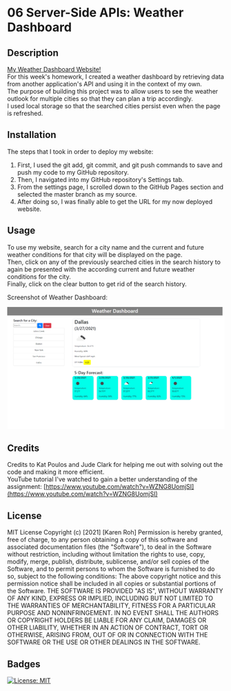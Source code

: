 # 06 Server-Side APIs: Weather Dashboard

## Description

[My Weather Dashboard Website!](https://kroh1031.github.io/week-06-weather-dashboard/)  
For this week's homework, I created a weather dashboard by retrieving data from another application's API and using it in the context of my own.  
The purpose of building this project was to allow users to see the weather outlook for multiple cities so that they can plan a trip accordingly.  
I used local storage so that the searched cities persist even when the page is refreshed.

## Installation

The steps that I took in order to deploy my website:

1. First, I used the git add, git commit, and git push commands to save and push my code to my GitHub repository.
2. Then, I navigated into my GitHub repository's Settings tab.
3. From the settings page, I scrolled down to the GitHub Pages section and selected the master branch as my source.
4. After doing so, I was finally able to get the URL for my now deployed website.

## Usage

To use my website, search for a city name and the current and future weather conditions for that city will be displayed on the page.  
Then, click on any of the previously searched cities in the search history to again be presented with the according current and future weather conditions for the city.  
Finally, click on the clear button to get rid of the search history.

Screenshot of Weather Dashboard:

![Screenshot of Weather Dashboard](./assets/images/weather-dashboard-screenshot.png)

## Credits

Credits to Kat Poulos and Jude Clark for helping me out with solving out the code and making it more efficient.  
YouTube tutorial I've watched to gain a better understanding of the assignment: [https://www.youtube.com/watch?v=WZNG8UomjSI](https://www.youtube.com/watch?v=WZNG8UomjSI)

## License

MIT License
Copyright (c) [2021] [Karen Roh]
Permission is hereby granted, free of charge, to any person obtaining a copy
of this software and associated documentation files (the "Software"), to deal
in the Software without restriction, including without limitation the rights
to use, copy, modify, merge, publish, distribute, sublicense, and/or sell
copies of the Software, and to permit persons to whom the Software is
furnished to do so, subject to the following conditions:
The above copyright notice and this permission notice shall be included in all
copies or substantial portions of the Software.
THE SOFTWARE IS PROVIDED "AS IS", WITHOUT WARRANTY OF ANY KIND, EXPRESS OR
IMPLIED, INCLUDING BUT NOT LIMITED TO THE WARRANTIES OF MERCHANTABILITY,
FITNESS FOR A PARTICULAR PURPOSE AND NONINFRINGEMENT. IN NO EVENT SHALL THE
AUTHORS OR COPYRIGHT HOLDERS BE LIABLE FOR ANY CLAIM, DAMAGES OR OTHER
LIABILITY, WHETHER IN AN ACTION OF CONTRACT, TORT OR OTHERWISE, ARISING FROM,
OUT OF OR IN CONNECTION WITH THE SOFTWARE OR THE USE OR OTHER DEALINGS IN THE
SOFTWARE.

## Badges

[![License: MIT](https://img.shields.io/badge/License-MIT-yellow.svg)](https://opensource.org/licenses/MIT)
